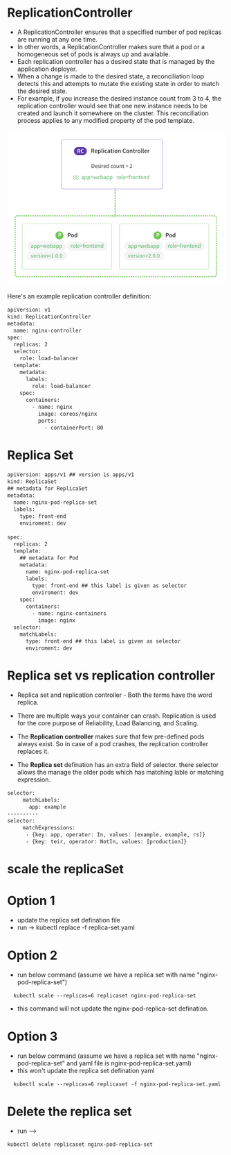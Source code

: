 # ReplicationController #

- A ReplicationController ensures that a specified number of pod replicas are running at any one time. 
- In other words, a ReplicationController makes sure that a pod or a homogeneous set of pods is always up and available.
- Each replication controller has a desired state that is managed by the application deployer. 
- When a change is made to the desired state, a reconciliation loop detects this and attempts to mutate the existing state in order to match  the desired state. 
- For example, if you increase the desired instance count from 3 to 4, the replication controller would see that one new instance needs to be created and launch it somewhere on the cluster. This reconciliation process applies to any modified property of the pod template.

![alt](./images/controller.svg)

Here's an example replication controller definition:
```
apiVersion: v1
kind: ReplicationController
metadata:
  name: nginx-controller
spec:
  replicas: 2
  selector:
    role: load-balancer
  template:
    metadata:
      labels:
        role: load-balancer
    spec:
      containers:
        - name: nginx
          image: coreos/nginx
          ports:
            - containerPort: 80
```
# Replica Set #
```
apiVersion: apps/v1 ## version is apps/v1
kind: ReplicaSet
## metadata for ReplicaSet
metadata:
  name: nginx-pod-replica-set
  labels:
    type: front-end 
    enviroment: dev 
  
spec:
  replicas: 2
  template:
    ## metadata for Pod
    metadata:
      name: nginx-pod-replica-set
      labels:
        type: front-end ## this label is given as selector  
        enviroment: dev 
    spec:
      containers:
        - name: nginx-containers
          image: nginx
  selector:
    matchLabels:
      type: front-end ## this label is given as selector  
      enviroment: dev
```

# Replica set vs replication controller #

- Replica set and replication controller - Both the terms have the word replica.  
- There are multiple ways your container can crash. Replication is used for the core purpose of Reliability, Load Balancing, and Scaling.

- The **Replication controller** makes sure that few pre-defined pods always exist. So in case of a pod crashes, the replication controller replaces it.

- The **Replica set** defination has an extra field of selector. there selector allows the manage the older pods which has matching lable or matching expression.   

```
selector:
     matchLabels:
       app: example
----------
selector:
     matchExpressions:
      - {key: app, operator: In, values: [example, example, rs]}
      - {key: teir, operator: NotIn, values: [production]}
```      


# scale the replicaSet #
# Option 1 #
-  update the replica set defination file 
-  run -> 
  kubectl replace -f replica-set.yaml       

# Option 2 #
- run below command (assume we have a replica set with name "nginx-pod-replica-set") 
```
  kubectl scale --replicas=6 replicaset nginx-pod-replica-set
```
- this command will not update the nginx-pod-replica-set defination.          

# Option 3 #
- run below command (assume we have a replica set with name "nginx-pod-replica-set" and yaml file is nginx-pod-replica-set.yaml) 
- this won't update the replica set defination yaml 
```
  kubectl scale --replicas=6 replicaset -f nginx-pod-replica-set.yaml
```

# Delete the replica set
- run --> 
```
kubectl delete replicaset nginx-pod-replica-set
```